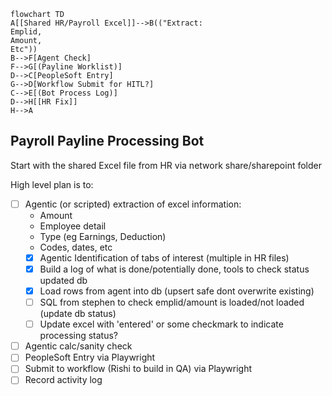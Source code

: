 ```mermaid
flowchart TD
A[[Shared HR/Payroll Excel]]-->B(("Extract: 
Emplid,     
Amount, 
Etc"))
B-->F[Agent Check]
F-->G[(Payline Worklist)]
D-->C[PeopleSoft Entry]
G-->D[Workflow Submit for HITL?]
C-->E[(Bot Process Log)]
D-->H[[HR Fix]]
H-->A
```

## Payroll Payline Processing Bot

Start with the shared Excel file from HR via network share/sharepoint folder

High level plan is to:
- [ ] Agentic (or scripted) extraction of excel information:
    - Amount
    - Employee detail
    - Type (eg Earnings, Deduction)
    - Codes, dates, etc
    - [X] Agentic Identification of tabs of interest (multiple in HR files)
    - [X] Build a log of what is done/potentially done, tools to check status updated db
    - [X] Load rows from agent into db (upsert safe dont overwrite existing)
    - [ ] SQL from stephen to check emplid/amount is loaded/not loaded (update db status)
    - [ ] Update excel with 'entered' or some checkmark to indicate processing status?
- [ ] Agentic calc/sanity check
- [ ] PeopleSoft Entry via Playwright
- [ ] Submit to workflow (Rishi to build in QA) via Playwright
- [ ] Record activity log

